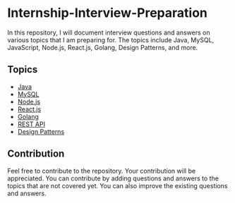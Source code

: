 # Internship-Interview-Preparation
In this repository, I will document interview questions and answers on various topics that I am preparing for. The topics include Java, MySQL, JavaScript, Node.js, React.js, Golang, Design Patterns, and more.

## Topics
- [Java](./Java/)
- [MySQL](./MySql/)
- [Node.js](./Node.js/)
- [React.js](./React.js/)
- [Golang](./Golang/)
- [REST API](./REST-API/)
- [Design Patterns](./Design-Patterns/)

## Contribution
Feel free to contribute to the repository. Your contribution will be appreciated. You can contribute by adding questions and answers to the topics that are not covered yet. You can also improve the existing questions and answers.
